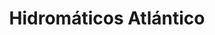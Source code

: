 ---
title: "Hidromáticos Atlántico"
url: /caracas/hidromaticos-atlantico/
shop: piezas de automóviles
---